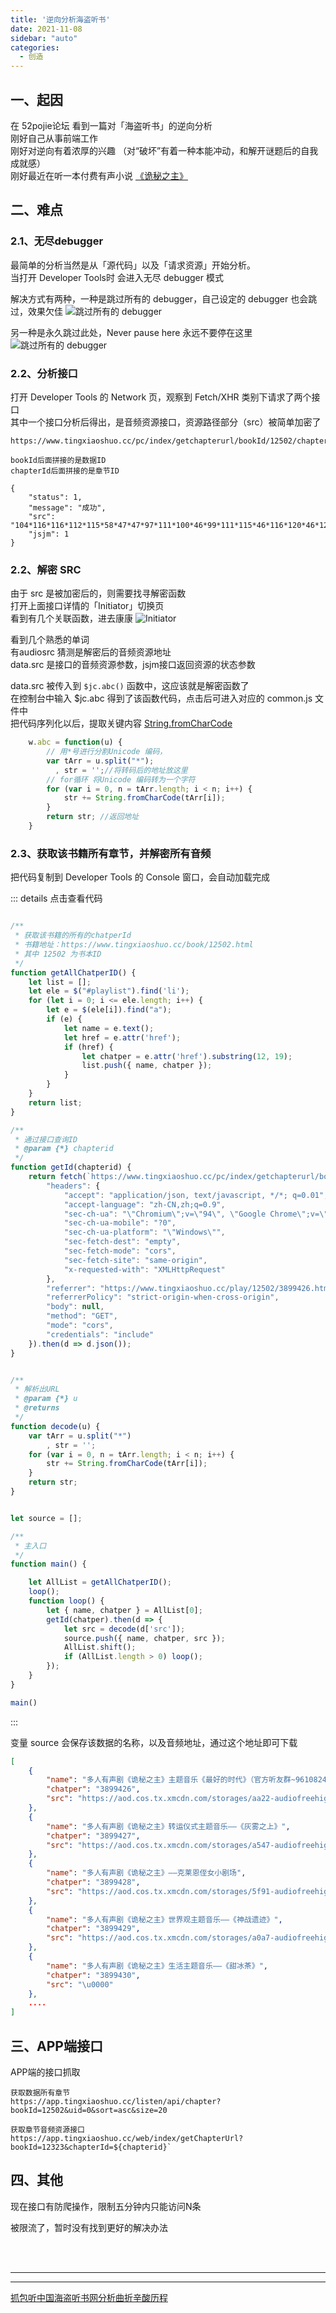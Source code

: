 ```yaml
---
title: '逆向分析海盗听书'
date: 2021-11-08
sidebar: "auto"
categories:
  - 创造
---
```


## **一、起因**

在 52pojie论坛 看到一篇对「海盗听书」的逆向分析
<br>
刚好自己从事前端工作
<br>
刚好对逆向有着浓厚的兴趣
（对“破坏”有着一种本能冲动，和解开谜题后的自我成就感）
<br>
刚好最近在听一本付费有声小说 [《诡秘之主》](https://www.tingxiaoshuo.cc/book/12502.html)





## **二、难点**

### **2.1、无尽debugger**

最简单的分析当然是从「源代码」以及「请求资源」开始分析。
<br>
当打开 Developer Tools时 会进入无尽 debugger 模式

解决方式有两种，一种是跳过所有的 debugger，自己设定的 debugger 也会跳过，效果欠佳
<img :src="$withBase('/assets/images/211108_1.png')"  alt="跳过所有的 debugger">

另一种是永久跳过此处，Never pause here   永远不要停在这里
<img :src="$withBase('/assets/images/211108_2.png')"  alt="跳过所有的 debugger">



### **2.2、分析接口**

打开 Developer Tools 的 Network 页，观察到 Fetch/XHR 类别下请求了两个接口
<br>
其中一个接口分析后得出，是音频资源接口，资源路径部分（src）被简单加密了

```
https://www.tingxiaoshuo.cc/pc/index/getchapterurl/bookId/12502/chapterId/3899427.html

bookId后面拼接的是数据ID
chapterId后面拼接的是章节ID

{
    "status": 1,
    "message": "成功",
    "src": "104*116*116*112*115*58*47*47*97*111*100*46*99*111*115*46*116*120*46*120*109*99*100*110*46*99*111*109*47*115*116*111*114*97*103*101*115*47*97*53*52*55*45*97*117*100*105*111*102*114*101*101*104*105*103*104*113*112*115*47*54*49*47*65*56*47*67*75*119*82*73*82*119*70*81*115*74*114*65*65*117*80*74*65*68*116*119*72*51*45*46*109*52*97",
    "jsjm": 1
}
```



### **2.2、解密 SRC**

由于 src 是被加密后的，则需要找寻解密函数
<br>
打开上面接口详情的「Initiator」切换页
<br>
看到有几个关联函数，进去康康
<img :src="$withBase('/assets/images/211108_3.png')"  alt="Initiator">

看到几个熟悉的单词
<br>
有audiosrc 猜测是解密后的音频资源地址
<br>
data.src 是接口的音频资源参数，jsjm接口返回资源的状态参数
<img :src="$withBase('/assets/images/211108_4.png')"  alt="">

data.src 被传入到 `$jc.abc()` 函数中，这应该就是解密函数了
<br>
在控制台中输入 $jc.abc 得到了该函数代码，点击后可进入对应的 common.js 文件中
<br>
把代码序列化以后，提取关键内容  [String.fromCharCode](https://www.runoob.com/jsref/jsref-fromcharcode.html)

```js
    w.abc = function(u) {
        // 用*号进行分割Unicode 编码，
        var tArr = u.split("*");
          , str = '';//将转码后的地址放这里
        // for循环 将Unicode 编码转为一个字符
        for (var i = 0, n = tArr.length; i < n; i++) {
            str += String.fromCharCode(tArr[i]);
        }
        return str; //返回地址
    }
```



### **2.3、获取该书籍所有章节，并解密所有音频**

把代码复制到 Developer Tools 的 Console 窗口，会自动加载完成

::: details 点击查看代码
```js

/**
 * 获取该书籍的所有的chatperId
 * 书籍地址：https://www.tingxiaoshuo.cc/book/12502.html
 * 其中 12502 为书本ID
 */
function getAllChatperID() {
    let list = [];
    let ele = $("#playlist").find('li');
    for (let i = 0; i <= ele.length; i++) {
        let e = $(ele[i]).find("a");
        if (e) {
            let name = e.text();
            let href = e.attr('href');
            if (href) {
                let chatper = e.attr('href').substring(12, 19);
                list.push({ name, chatper });
            }
        }
    }
    return list;
}

/**
 * 通过接口查询ID
 * @param {*} chapterid 
 */
function getId(chapterid) {
    return fetch(`https://www.tingxiaoshuo.cc/pc/index/getchapterurl/bookId/12502/chapterId/${chapterid}.html`, {
        "headers": {
            "accept": "application/json, text/javascript, */*; q=0.01",
            "accept-language": "zh-CN,zh;q=0.9",
            "sec-ch-ua": "\"Chromium\";v=\"94\", \"Google Chrome\";v=\"94\", \";Not A Brand\";v=\"99\"",
            "sec-ch-ua-mobile": "?0",
            "sec-ch-ua-platform": "\"Windows\"",
            "sec-fetch-dest": "empty",
            "sec-fetch-mode": "cors",
            "sec-fetch-site": "same-origin",
            "x-requested-with": "XMLHttpRequest"
        },
        "referrer": "https://www.tingxiaoshuo.cc/play/12502/3899426.html",
        "referrerPolicy": "strict-origin-when-cross-origin",
        "body": null,
        "method": "GET",
        "mode": "cors",
        "credentials": "include"
    }).then(d => d.json());
}


/**
 * 解析出URL
 * @param {*} u 
 * @returns 
 */
function decode(u) {
    var tArr = u.split("*")
        , str = '';
    for (var i = 0, n = tArr.length; i < n; i++) {
        str += String.fromCharCode(tArr[i]);
    }
    return str;
}


let source = [];

/**
 * 主入口
 */
function main() {

    let AllList = getAllChatperID();
    loop();
    function loop() {
        let { name, chatper } = AllList[0];
        getId(chatper).then(d => {
            let src = decode(d['src']);
            source.push({ name, chatper, src });
            AllList.shift();
            if (AllList.length > 0) loop();
        });
    }
}

main()

```
:::

变量 source 会保存该数据的名称，以及音频地址，通过这个地址即可下载

```json
[
    {
        "name": "多人有声剧《诡秘之主》主题音乐《最好的时代》（官方听友群~961082420）",
        "chatper": "3899426",
        "src": "https://aod.cos.tx.xmcdn.com/storages/aa22-audiofreehighqps/A4/14/CMCoOSMFQsJeAA1wxgDtwHqC.m4a"
    },
    {
        "name": "多人有声剧《诡秘之主》转运仪式主题音乐——《灰雾之上》",
        "chatper": "3899427",
        "src": "https://aod.cos.tx.xmcdn.com/storages/a547-audiofreehighqps/61/A8/CKwRIRwFQsJrAAuPJADtwH3-.m4a"
    },
    {
        "name": "多人有声剧《诡秘之主》——克莱恩侄女小剧场",
        "chatper": "3899428",
        "src": "https://aod.cos.tx.xmcdn.com/storages/5f91-audiofreehighqps/99/48/CMCoOSYFQsJ2ABKkpgDtwIEU.m4a"
    },
    {
        "name": "多人有声剧《诡秘之主》世界观主题音乐——《神战遗迹》",
        "chatper": "3899429",
        "src": "https://aod.cos.tx.xmcdn.com/storages/a0a7-audiofreehighqps/23/4E/CMCoOR4FQsKDAA21zADtwISp.m4a"
    },
    {
        "name": "多人有声剧《诡秘之主》生活主题音乐——《甜冰茶》",
        "chatper": "3899430",
        "src": "\u0000"
    },
    ....
]
```




## **三、APP端接口**

APP端的接口抓取

```
获取数据所有章节
https://app.tingxiaoshuo.cc/listen/api/chapter?bookId=12502&uid=0&sort=asc&size=20

获取章节音频资源接口
https://app.tingxiaoshuo.cc/web/index/getChapterUrl?bookId=12323&chapterId=${chapterid}`
```




## **四、其他**

现在接口有防爬操作，限制五分钟内只能访问N条

被限流了，暂时没有找到更好的解决办法


<br><br><hr><hr>
[抓包听中国海盗听书网分析曲折辛酸历程](https://www.52pojie.cn/thread-1536860-1-1.html)
